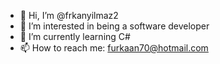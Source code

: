 - 👋 Hi, I’m @frkanyilmaz2
- 👀 I’m interested in being a software developer
- 🌱 I’m currently learning C#
- 📫 How to reach me: furkaan70@hotmail.com

<!---
frkanyilmaz2/frkanyilmaz2 is a ✨ special ✨ repository because its `README.md` (this file) appears on your GitHub profile.
You can click the Preview link to take a look at your changes.
--->
